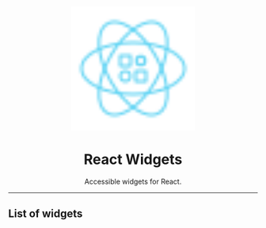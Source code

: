 <div align="center">
    <img
        alt="React Widgets"
        height="250"
        width="250"
        src="assets/widgets.svg"
    />
    <h1>
        React Widgets
    </h1>
    <p>
        Accessible widgets for React.
    </p>
</div>

<hr>

## List of widgets
